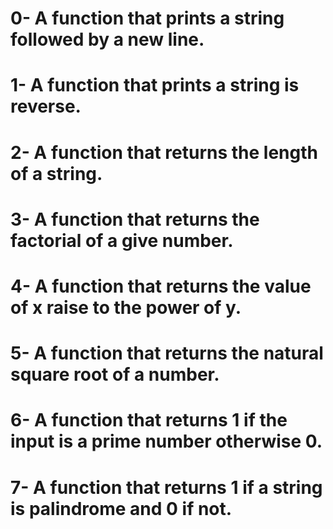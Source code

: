 # 0- A function that prints a string followed by a new line.
# 1- A function that prints a string is reverse.
# 2- A function that returns the length of a string.
# 3- A function that returns the factorial of a give number.
# 4- A function that returns the value of x raise to the power of y.
# 5- A function that returns the natural square root of a number.
# 6- A function that returns 1 if the input is a prime number otherwise 0.
# 7- A function that returns 1 if a string is palindrome and 0 if not.

